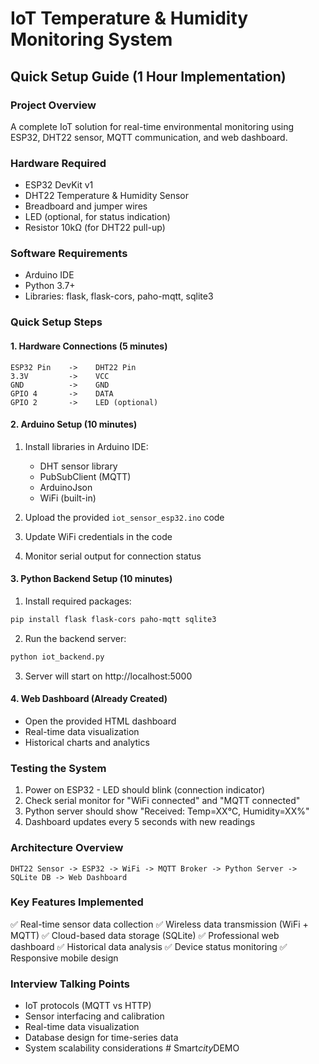 # IoT Temperature & Humidity Monitoring System
## Quick Setup Guide (1 Hour Implementation)

### Project Overview
A complete IoT solution for real-time environmental monitoring using ESP32, DHT22 sensor, MQTT communication, and web dashboard.

### Hardware Required
- ESP32 DevKit v1
- DHT22 Temperature & Humidity Sensor  
- Breadboard and jumper wires
- LED (optional, for status indication)
- Resistor 10kΩ (for DHT22 pull-up)

### Software Requirements
- Arduino IDE
- Python 3.7+
- Libraries: flask, flask-cors, paho-mqtt, sqlite3

### Quick Setup Steps

#### 1. Hardware Connections (5 minutes)
```
ESP32 Pin    ->    DHT22 Pin
3.3V         ->    VCC
GND          ->    GND  
GPIO 4       ->    DATA
GPIO 2       ->    LED (optional)
```

#### 2. Arduino Setup (10 minutes)
1. Install libraries in Arduino IDE:
   - DHT sensor library
   - PubSubClient (MQTT)
   - ArduinoJson
   - WiFi (built-in)

2. Upload the provided `iot_sensor_esp32.ino` code
3. Update WiFi credentials in the code
4. Monitor serial output for connection status

#### 3. Python Backend Setup (10 minutes)
1. Install required packages:
```bash
pip install flask flask-cors paho-mqtt sqlite3
```

2. Run the backend server:
```bash
python iot_backend.py
```

3. Server will start on http://localhost:5000

#### 4. Web Dashboard (Already Created)
- Open the provided HTML dashboard
- Real-time data visualization
- Historical charts and analytics

### Testing the System
1. Power on ESP32 - LED should blink (connection indicator)
2. Check serial monitor for "WiFi connected" and "MQTT connected"
3. Python server should show "Received: Temp=XX°C, Humidity=XX%"
4. Dashboard updates every 5 seconds with new readings

### Architecture Overview
```
DHT22 Sensor -> ESP32 -> WiFi -> MQTT Broker -> Python Server -> SQLite DB -> Web Dashboard
```

### Key Features Implemented
✅ Real-time sensor data collection
✅ Wireless data transmission (WiFi + MQTT)
✅ Cloud-based data storage (SQLite)
✅ Professional web dashboard
✅ Historical data analysis
✅ Device status monitoring
✅ Responsive mobile design

### Interview Talking Points
- IoT protocols (MQTT vs HTTP)
- Sensor interfacing and calibration
- Real-time data visualization
- Database design for time-series data
- System scalability considerations
#   S m a r t _ c i t y _ D E M O 
 
 
